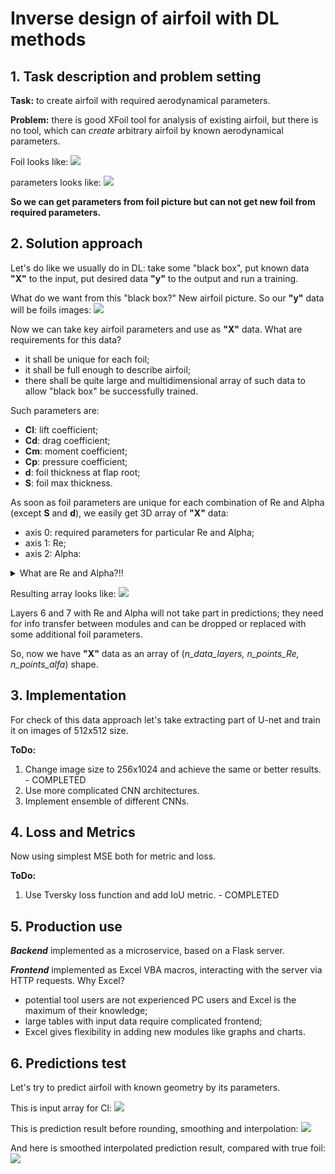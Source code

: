 # Inverse design of airfoil with DL methods 

## 1. Task description and problem setting

**Task:** to create airfoil with required aerodynamical parameters.

**Problem:** there is good XFoil tool for analysis of existing airfoil, but there is no tool, which can *create* arbitrary airfoil by known aerodynamical parameters.

Foil looks like:
<img src = "https://github.com/2326wz/Airfoil-optimization/blob/master/images/mh32.png">

parameters looks like:
<img src = "https://github.com/2326wz/Airfoil-optimization/blob/master/images/mh32_polars.png">


**So we can get parameters from foil picture but can not get new foil from required parameters.**




## 2. Solution approach

Let's do like we usually do in DL: take some "black box", put known data **"X"** to the input, put desired data **"y"** to the output and run a training.

What do we want from this "black box?" New airfoil picture. So our **"y"** data will be foils images:
<img src = "https://github.com/2326wz/Airfoil-optimization/blob/master/images/foils.png">

Now we can take key airfoil parameters and use as **"X"** data. What are requirements for this data?
- it shall be unique for each foil;
- it shall be full enough to describe airfoil;
- there shall be quite large and multidimensional array of such data to allow "black box" be successfully trained.

Such parameters are:
- **Cl**: lift coefficient;
- **Cd**: drag coefficient;
- **Cm**: moment coefficient;
- **Cp**: pressure coefficient;
- **d**:  foil thickness at flap root;
- **S**:  foil max thickness.



As soon as foil parameters are unique for each combination of Re and Alpha (except **S** and **d**), we easily get 3D array of **"X"** data:
- axis 0: required parameters for particular Re and Alpha;
- axis 1: Re;
- axis 2: Alpha:

<details>
  <summary>What are Re and Alpha?!!</summary>
  
  ### Re:
  
  <img src = "https://github.com/2326wz/Airfoil-optimization/blob/master/images/re.png">
  
  In fact, it is proportional to airflow *speed*, because all other variables are *fixed* in our approach.
  
  
  
  
  ### Alpha:
  
  <img src = "https://github.com/2326wz/Airfoil-optimization/blob/master/images/AoA.jpg">
  
  ***

</details>

Resulting array looks like:
<img src = "https://github.com/2326wz/Airfoil-optimization/blob/master/images/3dc.jpg">

Layers 6 and 7 with Re and Alpha will not take part in predictions; they need for info transfer between modules and can be dropped or replaced with some additional foil parameters.

So, now we have **"X"** data as an array of (*n_data_layers, n_points_Re, n_points_alfa*) shape.




## 3. Implementation 

For check of this data approach let's take extracting part of U-net and train it on images of 512x512 size.

**ToDo:**
1. Change image size to 256x1024 and achieve the same or better results. - COMPLETED
2. Use more complicated CNN architectures.
3. Implement ensemble of different CNNs.




## 4. Loss and Metrics

Now using simplest MSE both for metric and loss.

**ToDo:** 
1. Use Tversky loss function and add IoU metric. - COMPLETED




## 5. Production use

***Backend*** implemented as a microservice, based on a Flask server.

***Frontend*** implemented as Excel VBA macros, interacting with the server via HTTP requests. Why Excel?
- potential tool users are not experienced PC users and Excel is the maximum of their knowledge;
- large tables with input data require complicated frontend;
- Excel gives flexibility in adding new modules like graphs and charts.




## 6. Predictions test

Let's try to predict airfoil with known geometry by its parameters.

This is input array for Cl:
<img src = "https://github.com/2326wz/Airfoil-optimization/blob/master/images/xls_mh32.png">


This is prediction result before rounding, smoothing and interpolation:
<img src = "https://github.com/2326wz/Airfoil-optimization/blob/master/images/rough_mh32.png">


And here is smoothed interpolated prediction result, compared with true foil:
<img src = "https://github.com/2326wz/Airfoil-optimization/blob/master/images/result1.png">





